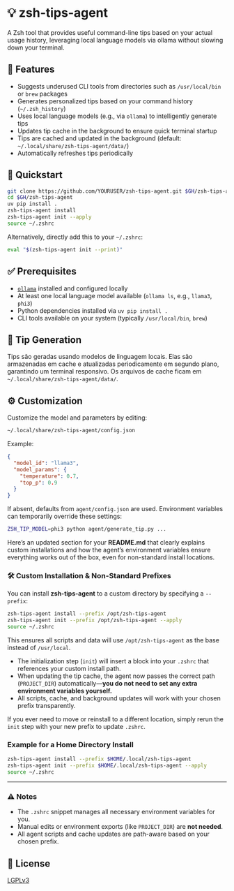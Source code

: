 # 💡 zsh-tips-agent

A Zsh tool that provides useful command-line tips based on your actual usage history, leveraging local language models via ollama without slowing down your terminal.

## 🔧 Features

- Suggests underused CLI tools from directories such as `/usr/local/bin` or `brew` packages
- Generates personalized tips based on your command history (`~/.zsh_history`)
- Uses local language models (e.g., via `ollama`) to intelligently generate tips
- Updates tip cache in the background to ensure quick terminal startup
- Tips are cached and updated in the background (default: `~/.local/share/zsh-tips-agent/data/`)
- Automatically refreshes tips periodically

## 🚀 Quickstart

```bash
git clone https://github.com/YOURUSER/zsh-tips-agent.git $GH/zsh-tips-agent
cd $GH/zsh-tips-agent
uv pip install .
zsh-tips-agent install
zsh-tips-agent init --apply
source ~/.zshrc
```

Alternatively, directly add this to your `~/.zshrc`:

```bash
eval "$(zsh-tips-agent init --print)"
```

## ✅ Prerequisites

- [`ollama`](https://ollama.com/) installed and configured locally
- At least one local language model available (`ollama ls`, e.g., `llama3`, `phi3`)
- Python dependencies installed via `uv pip install .`
- CLI tools available on your system (typically `/usr/local/bin`, `brew`)

## 🧠 Tip Generation

Tips são geradas usando modelos de linguagem locais. Elas são armazenadas em cache e atualizadas periodicamente em segundo plano, garantindo um terminal responsivo. Os arquivos de cache ficam em `~/.local/share/zsh-tips-agent/data/`.

## ⚙️ Customization

Customize the model and parameters by editing:

```bash
~/.local/share/zsh-tips-agent/config.json
```

Example:

```json
{
  "model_id": "llama3",
  "model_params": {
    "temperature": 0.7,
    "top_p": 0.9
  }
}
```

If absent, defaults from `agent/config.json` are used. Environment variables can temporarily override these settings:

```bash
ZSH_TIP_MODEL=phi3 python agent/generate_tip.py ...
```

Here’s an updated section for your **README.md** that clearly explains custom installations and how the agent’s environment variables ensure everything works out of the box, even for non-standard install locations.

### 🛠️ Custom Installation & Non-Standard Prefixes

You can install **zsh-tips-agent** to a custom directory by specifying a `--prefix`:

```bash
zsh-tips-agent install --prefix /opt/zsh-tips-agent
zsh-tips-agent init --prefix /opt/zsh-tips-agent --apply
source ~/.zshrc
```

This ensures all scripts and data will use `/opt/zsh-tips-agent` as the base instead of `/usr/local`.

* The initialization step (`init`) will insert a block into your `.zshrc` that references your custom install path.
* When updating the tip cache, the agent now passes the correct path (`PROJECT_DIR`) automatically—**you do not need to set any extra environment variables yourself.**
* All scripts, cache, and background updates will work with your chosen prefix transparently.

If you ever need to move or reinstall to a different location, simply rerun the `init` step with your new prefix to update `.zshrc`.

### Example for a Home Directory Install

```bash
zsh-tips-agent install --prefix $HOME/.local/zsh-tips-agent
zsh-tips-agent init --prefix $HOME/.local/zsh-tips-agent --apply
source ~/.zshrc
```

---

### ⚠️ Notes

* The `.zshrc` snippet manages all necessary environment variables for you.
* Manual edits or environment exports (like `PROJECT_DIR`) are **not needed**.
* All agent scripts and cache updates are path-aware based on your chosen prefix.

## 📜 License

[LGPLv3](LICENSE)